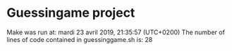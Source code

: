 # Guessingame project
Make was run at: mardi 23 avril 2019, 21:35:57 (UTC+0200)
The number of lines of code contained in guessinggame.sh is: 28
